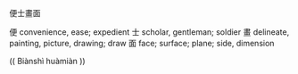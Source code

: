 便士畫面

便 convenience, ease; expedient
士 scholar, gentleman; soldier
畫 delineate, painting, picture, drawing; draw
面 face; surface; plane; side, dimension

(( Biànshì huàmiàn ))
